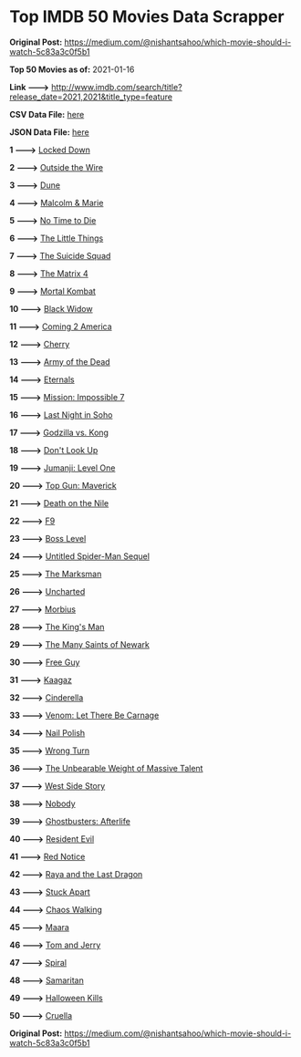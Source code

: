 # Top IMDB 50 Movies Data Scrapper

**Original Post:** https://medium.com/@nishantsahoo/which-movie-should-i-watch-5c83a3c0f5b1

**Top 50 Movies as of:** 2021-01-16

**Link --->** http://www.imdb.com/search/title?release_date=2021,2021&title_type=feature

**CSV Data File:** [here](/Data/data.csv)

**JSON Data File:** [here](/Data/data.json)

**1 --->** [Locked Down](https://www.imdb.com/title/tt13061914/?ref_=adv_li_tt)

**2 --->** [Outside the Wire](https://www.imdb.com/title/tt10451914/?ref_=adv_li_tt)

**3 --->** [Dune](https://www.imdb.com/title/tt1160419/?ref_=adv_li_tt)

**4 --->** [Malcolm & Marie](https://www.imdb.com/title/tt12676326/?ref_=adv_li_tt)

**5 --->** [No Time to Die](https://www.imdb.com/title/tt2382320/?ref_=adv_li_tt)

**6 --->** [The Little Things](https://www.imdb.com/title/tt10016180/?ref_=adv_li_tt)

**7 --->** [The Suicide Squad](https://www.imdb.com/title/tt6334354/?ref_=adv_li_tt)

**8 --->** [The Matrix 4](https://www.imdb.com/title/tt10838180/?ref_=adv_li_tt)

**9 --->** [Mortal Kombat](https://www.imdb.com/title/tt0293429/?ref_=adv_li_tt)

**10 --->** [Black Widow](https://www.imdb.com/title/tt3480822/?ref_=adv_li_tt)

**11 --->** [Coming 2 America](https://www.imdb.com/title/tt6802400/?ref_=adv_li_tt)

**12 --->** [Cherry](https://www.imdb.com/title/tt9130508/?ref_=adv_li_tt)

**13 --->** [Army of the Dead](https://www.imdb.com/title/tt0993840/?ref_=adv_li_tt)

**14 --->** [Eternals](https://www.imdb.com/title/tt9032400/?ref_=adv_li_tt)

**15 --->** [Mission: Impossible 7](https://www.imdb.com/title/tt9603212/?ref_=adv_li_tt)

**16 --->** [Last Night in Soho](https://www.imdb.com/title/tt9639470/?ref_=adv_li_tt)

**17 --->** [Godzilla vs. Kong](https://www.imdb.com/title/tt5034838/?ref_=adv_li_tt)

**18 --->** [Don't Look Up](https://www.imdb.com/title/tt11286314/?ref_=adv_li_tt)

**19 --->** [Jumanji: Level One](https://www.imdb.com/title/tt13249100/?ref_=adv_li_tt)

**20 --->** [Top Gun: Maverick](https://www.imdb.com/title/tt1745960/?ref_=adv_li_tt)

**21 --->** [Death on the Nile](https://www.imdb.com/title/tt7657566/?ref_=adv_li_tt)

**22 --->** [F9](https://www.imdb.com/title/tt5433138/?ref_=adv_li_tt)

**23 --->** [Boss Level](https://www.imdb.com/title/tt7638348/?ref_=adv_li_tt)

**24 --->** [Untitled Spider-Man Sequel](https://www.imdb.com/title/tt10872600/?ref_=adv_li_tt)

**25 --->** [The Marksman](https://www.imdb.com/title/tt6902332/?ref_=adv_li_tt)

**26 --->** [Uncharted](https://www.imdb.com/title/tt1464335/?ref_=adv_li_tt)

**27 --->** [Morbius](https://www.imdb.com/title/tt5108870/?ref_=adv_li_tt)

**28 --->** [The King's Man](https://www.imdb.com/title/tt6856242/?ref_=adv_li_tt)

**29 --->** [The Many Saints of Newark](https://www.imdb.com/title/tt8110232/?ref_=adv_li_tt)

**30 --->** [Free Guy](https://www.imdb.com/title/tt6264654/?ref_=adv_li_tt)

**31 --->** [Kaagaz](https://www.imdb.com/title/tt9569610/?ref_=adv_li_tt)

**32 --->** [Cinderella](https://www.imdb.com/title/tt10155932/?ref_=adv_li_tt)

**33 --->** [Venom: Let There Be Carnage](https://www.imdb.com/title/tt7097896/?ref_=adv_li_tt)

**34 --->** [Nail Polish](https://www.imdb.com/title/tt13143988/?ref_=adv_li_tt)

**35 --->** [Wrong Turn](https://www.imdb.com/title/tt9110170/?ref_=adv_li_tt)

**36 --->** [The Unbearable Weight of Massive Talent](https://www.imdb.com/title/tt11291274/?ref_=adv_li_tt)

**37 --->** [West Side Story](https://www.imdb.com/title/tt3581652/?ref_=adv_li_tt)

**38 --->** [Nobody](https://www.imdb.com/title/tt7888964/?ref_=adv_li_tt)

**39 --->** [Ghostbusters: Afterlife](https://www.imdb.com/title/tt4513678/?ref_=adv_li_tt)

**40 --->** [Resident Evil](https://www.imdb.com/title/tt6920084/?ref_=adv_li_tt)

**41 --->** [Red Notice](https://www.imdb.com/title/tt7991608/?ref_=adv_li_tt)

**42 --->** [Raya and the Last Dragon](https://www.imdb.com/title/tt5109280/?ref_=adv_li_tt)

**43 --->** [Stuck Apart](https://www.imdb.com/title/tt11213372/?ref_=adv_li_tt)

**44 --->** [Chaos Walking](https://www.imdb.com/title/tt2076822/?ref_=adv_li_tt)

**45 --->** [Maara](https://www.imdb.com/title/tt9319874/?ref_=adv_li_tt)

**46 --->** [Tom and Jerry](https://www.imdb.com/title/tt1361336/?ref_=adv_li_tt)

**47 --->** [Spiral](https://www.imdb.com/title/tt10342730/?ref_=adv_li_tt)

**48 --->** [Samaritan](https://www.imdb.com/title/tt5500218/?ref_=adv_li_tt)

**49 --->** [Halloween Kills](https://www.imdb.com/title/tt10665338/?ref_=adv_li_tt)

**50 --->** [Cruella](https://www.imdb.com/title/tt3228774/?ref_=adv_li_tt)

**Original Post:** https://medium.com/@nishantsahoo/which-movie-should-i-watch-5c83a3c0f5b1
